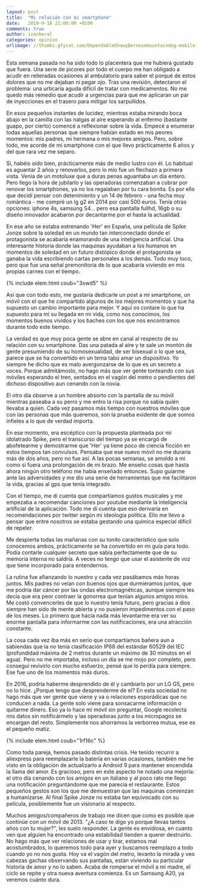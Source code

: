 ```yaml
---
layout: post
title:  "Mi relación con mi smartphone"
date:   2019-9-18 21:00:00 +0100
comments: true
author: ivanheral
categories: opinion
urlimage: //thumbs.gfycat.com/DependableShowyBernesemountaindog-mobile.jpg
---
```


Esta semana pasada no ha sido todo lo placentera que me hubiera gustado que fuera. Una serie de picores por todo el cuerpo me han obligado a acudir en reiteradas ocasiones al ambulatorio para saber el porqué de estos dolores que no me dejaban ni pegar ojo. Tras una revisión, detectaron el problema: una urticaria aguda difícil de tratar con medicamentos. No me quedo más remedio que acudir a urgencias para que me aplicaran un par de inyecciones en el trasero para mitigar los sarpullidos.

En esos pequeños instantes de lucidez, mientras estaba mirando boca abajo en la camilla con las nalgas al aire esperando al enfermo (bastante guapo, por cierto) comencé a reflexionar sobre la vida. Empecé a enumerar todas aquellas personas que siempre habían estado en mis peores momentos: mis padres, mi hermana o mis mejores amigos. Pero, sobre todo, me acorde de mi smartphone con el que llevo prácticamente 6 años y del que rara vez me separo.

Si, habéis oído bien, prácticamente más de medio lustro con él. Lo habitual es aguantar 2 años y renovarlos, pero lo mío fue un flechazo a primera vista. Venía de un motoluxe que a duras penas aguantaba un día entero. Pero llego la hora de jubilarlo y las operadoras comenzaban a cobrar por renovar los smartphones, ya no los regalaban por tu cara bonita. Es por ello que decidí pensar con detenimiento y un 14 de febrero - una fecha muy romántica - me compré un lg g2 en 2014 por casi 500 euros. Tenía otras opciones: iphone 4s, samsung S4… pero esa pantalla fullhd, 16gb o su diseño innovador acabaron por decantarme por el hasta la actualidad.

En ese año se estaba estrenando 'Her' en España, una película de Spike Jonze sobre la soledad en un mundo tan interconectado donde el protagonista se acabaría enamorando de una inteligencia artificial. Una interesante historia donde las maquinas ayudaban a los humanos en momentos de soledad en un futuro distópico donde el protagonista se ganaba la vida escribiendo cartas personales a los demás. Todo muy loco, pero que fue una señal premonitoria de lo que acabaría viviendo en mis propias carnes con el tiempo.

{% include elem.html coub="3xwd5" %}

Así que con todo esto, me gustaría dedicarle un post a mi smartphone, un móvil con el que he compartido algunos de los mejores momentos y que ha supuesto un cambio importante para mejor. Y aquí os contare lo que ha supuesto para mí su llegada en mi vida, como nos conocimos, los momentos buenos vividos y los baches con los que nos encontramos durante todo este tiempo.

La verdad es que muy poca gente se abre en canal al respecto de su relación con su smartphone. Das una patada al aire y te sale un montón de gente presumiendo de su homosexualidad, de ser bisexual o lo que sea, parece que se ha convertido en un tema tabú amar un dispositivo. Yo siempre he dicho que es malo avergonzarse de lo que es un secreto a voces. Porque admitámoslo, no hago más que ver gente tonteando con sus móviles esperando el tren, sentados en el vagón del metro o pendientes del dichoso dispositivo aun cenando con la novia. 

El otro día observe a un hombre absorto con la pantalla de su móvil mientras paseaba a su perro y me entro la risa porque no sabía quién llevaba a quien. Cada vez pasamos más tiempo con nuestros móviles que con las personas que más queremos, son la prueba evidente de que somos infieles a lo que de verdad importa.

En ese momento, era escéptico con la propuesta planteada por mi idolatrado Spike, pero el transcurso del tiempo ya se encargó de abofetearme y demostrarme que 'Her' ya tiene poco de ciencia ficción en estos tiempos tan convulsos. Pensaba que ese nuevo móvil no me duraría más de dos años, pero no fue así. A las pocas semanas, se amoldo a mi como si fuera una prolongación de mi brazo. Me enseño cosas que hasta ahora ningún otro teléfono me había enseñado entonces. Supo guiarme ante las adversidades y me dio una serie de herramientas que me facilitaron la vida, gracias al gps que tenía integrado.

Con el tiempo, me di cuenta que compartíamos gustos musicales y me empezaba a recomendar canciones por youtube mediante la inteligencia artificial de la aplicación. Todo me di cuenta que eso derivaría en recomendaciones por twitter según mi ideología política. Ello me llevo a pensar que entre nosotros se estaba gestando una química especial difícil de repeler.

Me despierta todas las mañanas con su tonito característico que solo conocemos ambos, prácticamente se ha convertido en mi guía para todo. Podía contarle cualquier secreto que sabía perfectamente que de su memoria interna no saldría. A veces no tengo que usar el asistente de voz que tiene incorporado para entendernos. 

La rutina fue afianzando lo nuestro y cada vez pasábamos más horas juntos. Mis padres no veían con buenos ojos que durmiéramos juntos, que me podría dar cáncer por las ondas electromagnéticas, aunque siempre les decía que era peor contraer la gonorrea que tenían algunos amigos míos. Me costó convencerles de que lo nuestro tenía futuro, pero gracias a dios siempre han sido de mente abierta y no pusieron impedimentos con el paso de los meses. Lo primero que hacía nada más levantarme era ver su enorme pantalla para informarme con las notificaciones, era una atracción constante.

La cosa cada vez iba más en serio que compartíamos bañera aun a sabiendas que la no tenía clasificación IP68 del estándar 60529 del IEC (profundidad máxima de 2 metros durante un máximo de 30 minutos en el agua). Pero no me importaba, incluso un día se me mojo por completo, pero conseguí revivirlo con mucho esfuerzo, pensé que lo perdía para siempre. Ese fue uno de los momentos más duros.

En 2016, podría haberme desprendido de él y cambiarlo por un LG G5, pero no lo hice. ¿Porque tengo que desprenderme de el? En esta sociedad no hago más que ver gente que viene y va o relaciones esporádicas que no conducen a nada. La gente solo viene para sonsacarme información o quitarme dinero. Eso ya lo hace mi móvil sin preguntar, Google recolecta mis datos sin notificármelo y las operadoras junto a los micropagos se encargan del resto. Simplemente nos ahorramos la verborrea mutua, ese es el pequeño matiz.

{% include elem.html coub="1rf16c" %}

Como toda pareja, hemos pasado distintas crisis. He tenido recurrir a aliexpress para reemplazarle la batería en varias ocasiones, también me he visto en la obligación de actualizarlo a Android 9 para mantener encendida la llama del amor. Es gracioso, pero en este aspecto he notado una mejoría: el otro día cenando con los amigos en un italiano y al poco rato me llego una notificación preguntándome que me parecía el restaurante. Estos pequeños gestos son los que me demuestran que las maquinas comienzan a humanizarse. Al final Spike Jonze no estaba tan equivocado con su película, posiblemente fue un visionario al respecto.

Muchos amigos/compañeros de trabajo me dicen que como es posible que continúe con un móvil de 2013. "¿A caso te digo yo porque llevas tantos años con tu mujer?", les suelo responder. La gente es envidiosa, en cuanto ven que alguien ha encontrado una estabilidad tienden a querer destruirlo. No hago más que ver relaciones de usar y tirar, estamos mal acostumbrados, lo queremos todo para ayer y buscamos reemplazo a todo cuando yo no nos gusta. Hoy va el vagón del metro, levanto la mirada y veo cabezas gachas observando sus pantallas, están viviendo su particular historia de amor y no lo saben. Acaba de romperse el móvil a mi madre, el ciclo se repite y otra nueva aventura comienza. Es un Samsung A20, ya veremos cuánto dura.

